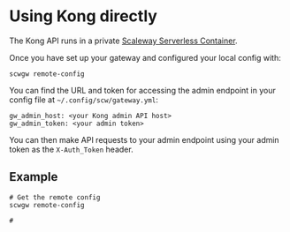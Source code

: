 # Using Kong directly

The Kong API runs in a private [Scaleway Serverless Container](https://www.scaleway.com/en/serverless-containers/).

Once you have set up your gateway and configured your local config with:

```
scwgw remote-config
```

You can find the URL and token for accessing the admin endpoint in your config file at `~/.config/scw/gateway.yml`:

```
gw_admin_host: <your Kong admin API host>
gw_admin_token: <your admin token>
```

You can then make API requests to your admin endpoint using your admin token as the `X-Auth_Token` header.

## Example

```
# Get the remote config
scwgw remote-config

#
```
